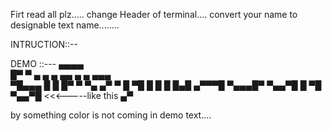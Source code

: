 Firt read all plz.....
change Header of terminal....
convert your name to designable text name........

INTRUCTION::--

DEMO ::--- 
  ▄▄▄▄                             
 █▀   ▀ ▄   ▄   ▄ ▄▄  ▄   ▄   ▄▄▄  
 ▀█▄▄▄  █   █   █▀  ▀ ▀▄ ▄▀  ▀   █ 
     ▀█ █   █   █      █▄█   ▄▀▀▀█ 
 ▀▄▄▄█▀ ▀▄▄▀█   █      ▀█    ▀▄▄▀█ <<<-----like this
                       ▄▀     
 
by something color is not coming in demo text....


